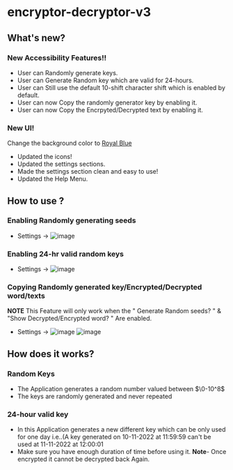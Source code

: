 # encryptor-decryptor-v3
## What's new?
### New Accessibility Features!!
- User can Randomly generate keys.
- User can Generate Random key which are valid for 24-hours.
- User can Still use the default 10-shift character shift which is enabled by default.
- User can now Copy the randomly generator key by enabling it.
- User can now Copy the Encrpyted/Decrypted text by enabling it.
### New UI!
Change the background color to [Royal Blue](https://www.google.com/search?q=royal+blue)
- Updated the icons!
- Updated the settings sections.
- Made the settings section clean and easy to use!
- Updated the Help Menu.
## How to use ?
### Enabling Randomly generating seeds 
- Settings -> ![image](https://user-images.githubusercontent.com/93775719/201476264-25e45ae3-356c-4803-bdd6-33add07a4479.png)
### Enabling 24-hr valid random keys
- Settings -> ![image](https://user-images.githubusercontent.com/93775719/201476311-4898c8ba-b067-4191-aea0-d3560e262151.png)
### Copying Randomly generated key/Encrypted/Decrypted word/texts 
**NOTE** This Feature will only work when the " Generate Random seeds? " & "Show Decrypted/Encrypted word? " Are enabled.
- Settings -> ![image](https://user-images.githubusercontent.com/93775719/201476376-cb3c96b1-4f18-496b-9fd6-eaceceaad2e2.png)
![image](https://user-images.githubusercontent.com/93775719/201476534-c0434d2e-c642-40b5-bb03-ed10ae0264a1.png)

## How does it works?
### Random Keys
- The Application generates a random number valued between $\0-10^8$
- The keys are randomly generated and never repeated
### 24-hour valid key
- In this Application generates a new different key which can be only used for one day i.e..(A key generated on 10-11-2022 at 11:59:59 can't be used at 11-11-2022 at 12:00:01
- Make sure you have enough duration of time before using it.
**Note**- Once encrypted it cannot be decrypted back Again.

